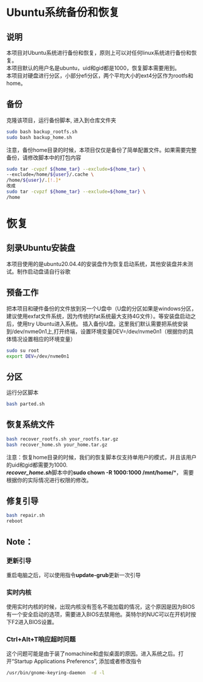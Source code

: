 # Ubuntu系统备份和恢复

## 说明

本项目对Ubuntu系统进行备份和恢复，原则上可以对任何linux系统进行备份和恢复。<br>
本项目默认的用户名是ubuntu，uid和gid都是1000，恢复脚本需要用到。<br>
本项目对硬盘进行分区，小部分efi分区，两个平均大小的ext4分区作为rootfs和home。

## 备份

克隆该项目，运行备份脚本, 进入到仓库文件夹
```bash
sudo bash backup_rootfs.sh
sudo bash backup_home.sh
```
注意，备份home目录的时候，本项目仅仅是备份了简单配置文件。如果需要完整备份，请修改脚本中的打包内容
```bash
sudo tar -cvpzf ${home_tar} --exclude=${home_tar} \
--exclude=/home/${user}/.cache \
/home/${user}/.[!.]*
改成
sudo tar -cvpzf ${home_tar} --exclude=${home_tar} \
/home
```
# 恢复
## 刻录Ubuntu安装盘
本项目使用的是ubuntu20.04.4的安装盘作为恢复启动系统，其他安装盘并未测试。制作启动盘请自行谷歌

## 预备工作
把本项目和硬件备份的文件放到另一个U盘中（U盘的分区如果是windows分区，建议使用exfat文件系统，因为传统的fat系统最大支持4G文件）。等安装盘启动之后，使用try Ubuntu进入系统。
插入备份U盘。这里我们默认需要把系统安装到/dev/nvme0n1上,打开终端，设置环境变量DEV=/dev/nvme0n1（根据你的具体情况设置相应的环境变量）
```bash
sudo su root
export DEV=/dev/nvme0n1
```

## 分区
运行分区脚本
```bash
bash parted.sh
```

## 恢复系统文件
```bash
bash recover_rootfs.sh your_rootfs.tar.gz
bash recover_home.sh your_home.tar.gz
```
注意：恢复home目录的时候，我们的恢复脚本仅支持单用户的模式，并且该用户的uid和gid都需要为1000.<br>
***recover_home.sh***脚本中的**sudo chown -R 1000:1000 /mnt/home/***， 需要根据你的实际情况进行权限的修改。

## 修复引导
```bash
bash repair.sh
reboot
```

## Note：
### 更新引导
重启电脑之后，可以使用指令**update-grub**更新一次引导
### 实时内核
使用实时内核的时候，出现内核没有签名不能加载的情况，这个原因是因为BIOS有一个安全启动的选项，需要进入BIOS去禁用他。英特尔的NUC可以在开机时按下F2进入BIOS设置。
### Ctrl+Alt+T响应超时问题
这个问题可能是由于装了nomachine和虚拟桌面的原因。进入系统之后。打开“Startup Applications Preferencs”, 添加或者修改指令
```bash
/usr/bin/gnome-keyring-daemon  -d -l
```
